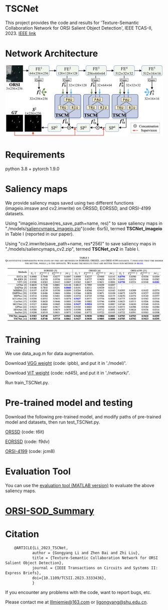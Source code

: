 # TSCNet
This project provides the code and results for 'Texture-Semantic Collaboration Network for ORSI Salient Object Detection', IEEE TCAS-II, 2023. [IEEE link](https://ieeexplore.ieee.org/document/10319772)

 
# Network Architecture
   <div align=center>
   <img src="https://github.com/MathLee/TSCNet/blob/main/images/TSCNet.png">
   </div>
   
   
# Requirements
   python 3.8 + pytorch 1.9.0
   

# Saliency maps
   We provide saliency maps saved using two different functions (imageio.imsave and cv2.imwrite) on ORSSD, EORSSD, and ORSI-4199 datasets.
   
   Using "imageio.imsave(res_save_path+name, res)" to save saliency maps in "./models/[saliencymaps_imageio.zip](https://pan.baidu.com/s/1ytlnUknWbJFpC1hFQDniAg)"(code: 6sr5), termed **TSCNet_imageio** in Table I (reported in our paper).
   
   Using "cv2.imwrite(save_path+name, res*256)" to save saliency maps in "./models/saliencymaps_cv2.zip", termed **TSCNet_cv2** in Table I.

      
   ![Image](https://github.com/MathLee/TSCNet/blob/main/images/table.png)
   
# Training

We use data_aug.m for data augmentation.

Download [VGG weight](https://pan.baidu.com/s/10IrazQ8KuxTOx9YJJHi8mg) (code: ipbb), and put it in './model/'.

Download [ViT weight](https://pan.baidu.com/s/1RARIt0EHSOLbng7vEulLLA) (code: nd45), and put it in './network/'.

Run train_TSCNet.py.


# Pre-trained model and testing
Download the following pre-trained model, and modify paths of pre-trained model and datasets, then run test_TSCNet.py.

[ORSSD](https://pan.baidu.com/s/1-KD5Ti2W2wgGIAZPFnWp3g) (code: t6it)

[EORSSD](https://pan.baidu.com/s/1JK8LmCWiFD9E-UxNNJM7ew) (code: f9dv)

[ORSI-4199](https://pan.baidu.com/s/1qpmqL6aZRTP6RTPPhMgV0w) (code: jcm8)

   
# Evaluation Tool
   You can use the [evaluation tool (MATLAB version)](https://github.com/MathLee/MatlabEvaluationTools) to evaluate the above saliency maps.


# [ORSI-SOD_Summary](https://github.com/MathLee/ORSI-SOD_Summary)
   
# Citation
        @ARTICLE{Li_2023_TSCNet,
                author = {Gongyang Li and Zhen Bai and Zhi Liu},
                title = {Texture-Semantic Collaboration Network for ORSI Salient Object Detection},
                journal = {IEEE Transactions on Circuits and Systems II: Express Briefs},
                doi={10.1109/TCSII.2023.3333436},
                }
                
                
If you encounter any problems with the code, want to report bugs, etc.

Please contact me at lllmiemie@163.com or ligongyang@shu.edu.cn.
